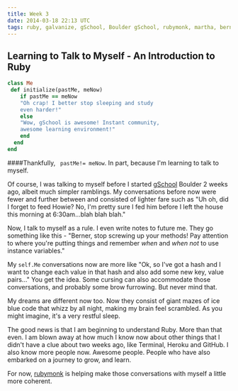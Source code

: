 ```yaml
---
title: Week 3
date: 2014-03-18 22:13 UTC
tags: ruby, galvanize, gSchool, Boulder gSchool, rubymonk, martha, berner, martha berner, Denver
---
```



Learning to Talk to Myself - An Introduction to Ruby
---------------------

```ruby
class Me
 def initialize(pastMe, meNow)
    if pastMe == meNow
    "Oh crap! I better stop sleeping and study
    even harder!"
    else
    "Wow, gSchool is awesome! Instant community,
    awesome learning environment!"
    end
  end
end
```
####Thankfully, ```  pastMe!= meNow ```.   In part, because I'm learning to talk to myself.

Of course, I was talking to myself before I started [gSchool](https://www.gschool.it/) Boulder 2 weeks ago, albeit much simpler ramblings.  My conversations
 before now were fewer and further between and consisted of lighter fare such as "Uh oh, did I forget to feed Howie? No, I'm pretty sure
I fed him before I left the house this morning at 6:30am...blah blah blah."

Now, I talk to myself as a rule.  I even write notes to future me.  They go something like this - "Berner, stop screwing up
your methods!  Pay attention to where you're putting things and remember *when* and *when not* to use instance variables."

My ```self.Me``` conversations now are more like "Ok, so I've got a hash and I want to change each value in that
hash and also add some new key, value pairs..." You get the idea.  Some cursing can also accommodate those conversations, and probably some
brow furrowing.  But never mind that.

My dreams are different now too.  Now they consist of giant mazes of ice blue code that whizz
by all night, making my brain feel scrambled.  As you might imagine, it's a very restful sleep.

The good news is that I am beginning to understand Ruby.  More than that even.  I am blown away at how much I know now about other things that I didn't have a clue about two weeks ago, like Terminal, Heroku and GitHub.
I also know more people now.  Awesome people.  People who have also embarked on a journey to grow, and learn.

For now, [rubymonk](https://rubymonk.com/learning/books/1-ruby-primer) is helping make those conversations with myself a little more coherent.


